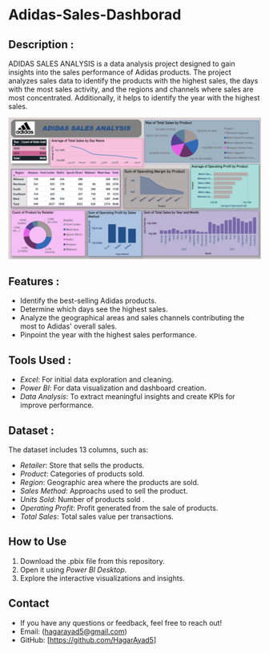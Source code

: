 # Adidas-Sales-Dashborad
## Description :

ADIDAS SALES ANALYSIS is a data analysis project designed to gain insights into the sales performance of Adidas products. The project analyzes sales data to identify the products with the highest sales, the days with the most sales activity, and the regions and channels where sales are most concentrated. Additionally, it helps to identify the year with the highest sales.

![Adidas Sales Dashboard](https://github.com/HagarAyad5/Adidas-Sales-Dashborad/blob/main/FINAL%20DASHBOEARD.png)
## Features :

- Identify the best-selling Adidas products.
- Determine which days see the highest sales.
- Analyze the geographical areas and sales channels contributing the most to Adidas' overall sales.
- Pinpoint the year with the highest sales performance.

## Tools Used :

- *Excel*: For initial data exploration and cleaning.
- *Power BI*: For data visualization and dashboard creation.
- *Data Analysis*: To extract meaningful insights and create KPIs for improve performance.

## Dataset :

The dataset includes 13 columns, such as:

- *Retailer*: Store that sells the products.
- *Product*: Categories of products sold.
- *Region*: Geographic area where the products are sold.
- *Sales Method*: Approachs used to sell the product.
- *Units Sold*: Number of products sold .
- *Operating Profit*: Profit generated from the sale of products.
- *Total Sales*: Total sales value per transactions.

## How to Use

1. Download the .pbix file from this repository.
2. Open it using *Power BI Desktop*.
3. Explore the interactive visualizations and insights.

## Contact 
- If you have any questions or feedback, feel free to reach out!
- Email: (hagarayad5@gmail.com)
- GitHub: [https://github.com/HagarAyad5]
